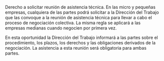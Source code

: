 Derecho a solicitar reunión de asistencia técnica. En las micro y pequeñas empresas, cualquiera de las partes podrá solicitar a la Dirección del Trabajo que las convoque a la reunión de asistencia técnica para llevar a cabo el proceso de negociación colectiva. La misma regla se aplicará a las empresas medianas cuando negocien por primera vez.

En esta oportunidad la Dirección del Trabajo informará a las partes sobre el procedimiento, los plazos, los derechos y las obligaciones derivados de la negociación. La asistencia a esta reunión será obligatoria para ambas partes.